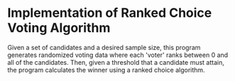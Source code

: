 # Implementation of Ranked Choice Voting Algorithm

Given a set of candidates and a desired sample size, this program generates randomized voting data where each 'voter' ranks between 0 and all of the candidates. Then, given a threshold that a candidate must attain, the program calculates the winner using a ranked choice algorithm.
